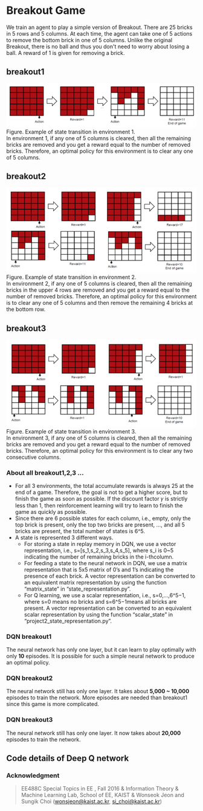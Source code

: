 ﻿# Breakout Game
We train an agent to play a simple version of Breakout. There are 25 bricks in 5 rows and 5 columns. At each time, the agent can take one of 5 actions to remove the bottom brick in one of 5 columns. Unlike the original Breakout, there is no ball and thus you don't need to worry about losing a ball. A reward of 1 is given for removing a brick.

## breakout1
![](./image/environment1.png)
Figure. Example of state transition in environment 1. <br>
In environment 1, if any one of 5 columns is cleared, then all the remaining bricks are removed and you get a reward equal to the number of removed bricks. Therefore, an optimal policy for this environment is to clear any one of 5 columns. 

## breakout2
![](./image/environment2.png)
Figure. Example of state transition in environment 2. <br>
In environment 2, if any one of 5 columns is cleared, then all the remaining bricks in the upper 4 rows are removed and you get a reward equal to the number of removed bricks. Therefore, an optimal policy for this environment is to clear any one of 5 columns and then remove the remaining 4 bricks at the bottom row.

## breakout3
![](./image/environment3.png)
Figure. Example of state transition in environment 3. <br>
In environment 3, if any one of 5 columns is cleared, then all the remaining bricks are removed and you get a reward equal to the number of removed bricks. Therefore, an optimal policy for this environment is to clear any two consecutive columns. 

### About all breakout1,2,3 ...
* For all 3 environments, the total accumulate rewards is always 25 at the end of a game. Therefore, the goal is not to get a higher score, but to finish the game as soon as possible. If the discount factor 𝛾 is strictly less than 1, then reinforcement learning will try to learn to finish the game as quickly as possible.
* Since there are 6 possible states for each column, i.e., empty, only the top brick is present, only the top two bricks are present, …, and all 5 bricks are present, the total number of states is 6^5.
* A state is represented 3 different ways.
   * For storing a state in replay memory in DQN, we use a vector representation, i.e., s=[s_1,s_2,s_3,s_4,s_5], where s_i is 0~5 indicating the number of remaining bricks in the i-thcolumn.
   * For feeding a state to the neural network in DQN, we use a matrix representation that is 5x5 matrix of 0’s and 1’s indicating the presence of each brick. A vector representation can be converted to an equivalent matrix representation by using the function “matrix_state” in “state_representation.py”.
   * For Q learning, we use a scalar representation, i.e., s=0,…,6^5−1, where s=0 means no bricks and s=6^5−1means all bricks are present. A vector representation can be converted to an equivalent scalar representation by using the function “scalar_state” in “project2_state_representation.py”.
   
### DQN breakout1
The neural network has only one layer, but it can learn to play optimally with only **10** episodes. It is possible for such a simple neural network to produce an optimal policy.

### DQN breakout2
The neural network still has only one layer. It takes about **5,000 ~ 10,000** episodes to train the network. More episodes are needed than breakout1 since this game is more complicated.

### DQN breakout3
The neural network still has only one layer. It now takes about **20,000** episodes to train the network.

## Code details of Deep Q network 



### Acknowledgment
> EE488C Special Topics in EE <Deep Learning and AlphaGo>, Fall 2016 & Information Theory & Machine Learning Lab, School of EE, KAIST & Wonseok Jeon and Sungik Choi (wonsjeon@kaist.ac.kr, si_choi@kaist.ac.kr)

